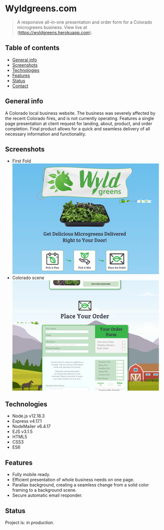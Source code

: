 # Wyldgreens.com
> A responsive all-in-one presentation and order form for a Colorado microgreens business.
> View live at (https://wyldgreens.herokuapp.com).

## Table of contents
* [General info](#general-info)
* [Screenshots](#screenshots)
* [Technologies](#technologies)
* [Features](#features)
* [Status](#status)
* [Contact](#contact)

## General info
A Colorado local business website. The business was severely affected by the recent Colorado fires, and is not currently operating. Features a single page presentation at client request for landing, about, product, and order completion. Final product allows for a quick and seamless delivery of all necessary information and functionality.

## Screenshots
* First Fold
![Example screenshot](/public/images/readme/Capture1.png)
* Colorado scene
![Example screenshot](/public/images/readme/Capture2.png)

## Technologies
* Node.js v12.18.3
* Express v4.17.1
* NodeMailer v6.4.17
* EJS v3.1.5
* HTML5
* CSS3
* ES6

## Features
* Fully mobile ready.
* Efficient presentation of whole business needs on one page.
* Parallax background, creating a seamless change from a solid color framing to a background scene.
* Secure automatic email responder.

## Status
Project is: _in production_.

<!-- END of document -->
